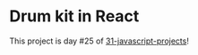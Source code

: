 # Drum kit in React
This project is day #25 of <a href="https://github.com/grigoryan-m/31-javascript-projects.git">31-javascript-projects</a>!
